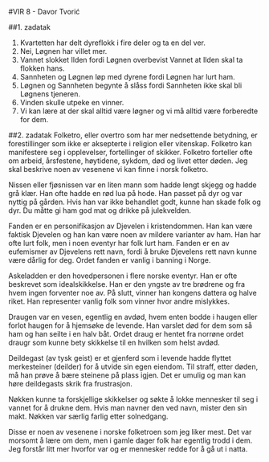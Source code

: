 #VIR 8 - Davor Tvorić

##1. zadatak

1. Kvartetten har delt dyreflokk i fire deler og ta en del ver.
2. Nei, Løgnen har villet mer.
3. Vannet slokket Ilden fordi Løgnen overbevist Vannet at Ilden skal ta flokken hans.
4. Sannheten og Løgnen løp med dyrene fordi Løgnen har lurt ham.
5. Løgnen og Sannheten begynte å slåss fordi Sannheten ikke skal bli Løgnens tjeneren.
6. Vinden skulle utpeke en vinner.
7. Vi kan lære at der skal alltid være løgner og vi må alltid være forberedte for dem.

##2. zadatak
Folketro, eller overtro som har mer nedsettende betydning, er forestillinger som ikke er aksepterte i religion eller vitenskap. Folketro kan manifestere seg i opplevelser, fortellinger of skikker. Folketro forteller ofte om arbeid, årsfestene, høytidene, sykdom, død og livet etter døden. Jeg skal beskrive noen av vesenene vi kan finne i norsk folketro.

Nissen eller fjøsnissen var en liten mann som hadde lengt skjegg og hadde grå klær. Han ofte hadde en rød lua på hode. Han passet på dyr og var nyttig på gården. Hvis han var ikke behandlet godt, kunne han skade folk og dyr. Du måtte gi ham god mat og drikke på julekvelden.

Fanden er en personifikasjon av Djevelen i kristendommen. Han kan være faktisk Djevelen og han kan være noen av mildere varianter av ham. Han har ofte lurt folk, men i noen eventyr har folk lurt ham. Fanden er en av eufemismer av Djevelens rett navn, fordi å bruke Djevelens rett navn kunne være dårlig for deg. Ordet fanden er vanlig i banning i Norge.

Askeladden er den hovedpersonen i flere norske eventyr. Han er ofte beskrevet som idealskikkelse. Han er den yngste av tre brødrene og fra hvem ingen forventer noe av. På slutt, vinner han kongens dattera og halve riket. Han representer vanlig folk som vinner hvor andre mislykkes.

Draugen var en vesen, egentlig en avdød, hvem enten bodde i haugen eller forlot haugen for å hjemsøke de levende. Han varslet død for dem som så ham og han seilte i en halv båt. Ordet draug er hentet fra norrøne ordet draugr som kunne bety skikkelse til en hvilken som helst avdød.

Deildegast (av tysk geist) er et gjenferd som i levende hadde flyttet merkesteiner (deilder) for å utvide sin egen eiendom. Til straff, etter døden, må han prøve å bære steinene på plass igjen. Det er umulig og man kan høre deildegasts skrik fra frustrasjon.

Nøkken kunne ta forskjellige skikkelser og søkte å lokke mennesker til seg i vannet for å drukne dem. Hvis man navner den ved navn, mister den sin makt. Nøkken var særlig farlig etter solnedgang.

Disse er noen av vesenene i norske folketroen som jeg liker mest. Det var morsomt å lære om dem, men i gamle dager folk har egentlig trodd i dem. Jeg forstår litt mer hvorfor var og er mennesker redde for å gå ut i natta.
